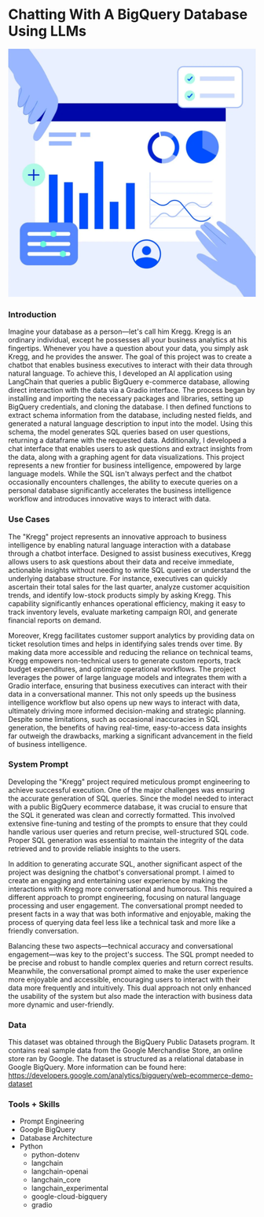 # Chatting With A BigQuery Database Using LLMs

![](automated_BI.webp)

### Introduction

Imagine your database as a person—let's call him Kregg. Kregg is an ordinary individual, except he possesses all your business analytics at his fingertips. Whenever you have a question about your data, you simply ask Kregg, and he provides the answer. The goal of this project was to create a chatbot that enables business executives to interact with their data through natural language. To achieve this, I developed an AI application using LangChain that queries a public BigQuery e-commerce database, allowing direct interaction with the data via a Gradio interface. The process began by installing and importing the necessary packages and libraries, setting up BigQuery credentials, and cloning the database. I then defined functions to extract schema information from the database, including nested fields, and generated a natural language description to input into the model. Using this schema, the model generates SQL queries based on user questions, returning a dataframe with the requested data. Additionally, I developed a chat interface that enables users to ask questions and extract insights from the data, along with a graphing agent for data visualizations. This project represents a new frontier for business intelligence, empowered by large language models. While the SQL isn't always perfect and the chatbot occasionally encounters challenges, the ability to execute queries on a personal database significantly accelerates the business intelligence workflow and introduces innovative ways to interact with data.

### Use Cases

The "Kregg" project represents an innovative approach to business intelligence by enabling natural language interaction with a database through a chatbot interface. Designed to assist business executives, Kregg allows users to ask questions about their data and receive immediate, actionable insights without needing to write SQL queries or understand the underlying database structure. For instance, executives can quickly ascertain their total sales for the last quarter, analyze customer acquisition trends, and identify low-stock products simply by asking Kregg. This capability significantly enhances operational efficiency, making it easy to track inventory levels, evaluate marketing campaign ROI, and generate financial reports on demand.

Moreover, Kregg facilitates customer support analytics by providing data on ticket resolution times and helps in identifying sales trends over time. By making data more accessible and reducing the reliance on technical teams, Kregg empowers non-technical users to generate custom reports, track budget expenditures, and optimize operational workflows. The project leverages the power of large language models and integrates them with a Gradio interface, ensuring that business executives can interact with their data in a conversational manner. This not only speeds up the business intelligence workflow but also opens up new ways to interact with data, ultimately driving more informed decision-making and strategic planning. Despite some limitations, such as occasional inaccuracies in SQL generation, the benefits of having real-time, easy-to-access data insights far outweigh the drawbacks, marking a significant advancement in the field of business intelligence.

### System Prompt

Developing the "Kregg" project required meticulous prompt engineering to achieve successful execution. One of the major challenges was ensuring the accurate generation of SQL queries. Since the model needed to interact with a public BigQuery ecommerce database, it was crucial to ensure that the SQL it generated was clean and correctly formatted. This involved extensive fine-tuning and testing of the prompts to ensure that they could handle various user queries and return precise, well-structured SQL code. Proper SQL generation was essential to maintain the integrity of the data retrieved and to provide reliable insights to the users.

In addition to generating accurate SQL, another significant aspect of the project was designing the chatbot's conversational prompt. I aimed to create an engaging and entertaining user experience by making the interactions with Kregg more conversational and humorous. This required a different approach to prompt engineering, focusing on natural language processing and user engagement. The conversational prompt needed to present facts in a way that was both informative and enjoyable, making the process of querying data feel less like a technical task and more like a friendly conversation.

Balancing these two aspects—technical accuracy and conversational engagement—was key to the project's success. The SQL prompt needed to be precise and robust to handle complex queries and return correct results. Meanwhile, the conversational prompt aimed to make the user experience more enjoyable and accessible, encouraging users to interact with their data more frequently and intuitively. This dual approach not only enhanced the usability of the system but also made the interaction with business data more dynamic and user-friendly.

### Data

This dataset was obtained through the BigQuery Public Datasets program. It contains real sample data from the Google Merchandise Store, an online store ran by Google. The dataset is structured as a relational database in Google BigQuery. More information can be found here: https://developers.google.com/analytics/bigquery/web-ecommerce-demo-dataset

### Tools + Skills

- Prompt Engineering
- Google BigQuery
- Database Architecture
- Python
  - python-dotenv
  - langchain
  - langchain-openai
  - langchain_core
  - langchain_experimental
  - google-cloud-bigquery
  - gradio
